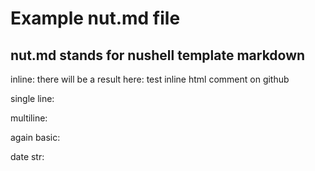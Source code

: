 # Example nut.md file

## nut.md stands for nushell template markdown

inline:
there will be a result here: <!---nut print $"today: (date now)" --> test inline html comment on github

single line:
<!---nut print $email -->

multiline:
<!---nut ["multiline ","nushell","command"] 
| each { print $"##($in)" };"" -->

again basic:
<!---nut "hello nut" -->

date str:
<!---nut date now | date to-record | $"($in.year)-($in.month)-($in.day)" -->

